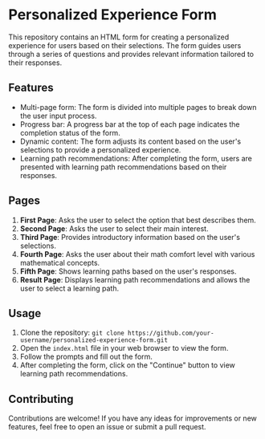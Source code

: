 # Personalized Experience Form

This repository contains an HTML form for creating a personalized experience for users based on their selections. The form guides users through a series of questions and provides relevant information tailored to their responses.

## Features

- Multi-page form: The form is divided into multiple pages to break down the user input process.
- Progress bar: A progress bar at the top of each page indicates the completion status of the form.
- Dynamic content: The form adjusts its content based on the user's selections to provide a personalized experience.
- Learning path recommendations: After completing the form, users are presented with learning path recommendations based on their responses.

## Pages

1. **First Page**: Asks the user to select the option that best describes them.
2. **Second Page**: Asks the user to select their main interest.
3. **Third Page**: Provides introductory information based on the user's selections.
4. **Fourth Page**: Asks the user about their math comfort level with various mathematical concepts.
5. **Fifth Page**: Shows learning paths based on the user's responses.
6. **Result Page**: Displays learning path recommendations and allows the user to select a learning path.

## Usage

1. Clone the repository: `git clone https://github.com/your-username/personalized-experience-form.git`
2. Open the `index.html` file in your web browser to view the form.
3. Follow the prompts and fill out the form.
4. After completing the form, click on the "Continue" button to view learning path recommendations.

## Contributing

Contributions are welcome! If you have any ideas for improvements or new features, feel free to open an issue or submit a pull request.


